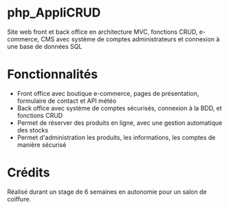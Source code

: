 # php_AppliCRUD
Site web front et back office en architecture MVC, fonctions CRUD, e-commerce, CMS avec système de comptes administrateurs et connexion à une base de données SQL

# Fonctionnalités
<ul>
  <li>Front office avec boutique e-commerce, pages de présentation, formulaire de contact et API météo</li>
  <li>Back office avec système de comptes sécurisés, connexion à la BDD, et fonctions CRUD</li>
  <li>Permet de réserver des produits en ligne, avec une gestion automatique des stocks</li>
  <li>Permet d'administration les produits, les informations, les comptes de manière sécurisé</li>
</ul>

# Crédits
Réalisé durant un stage de 6 semaines en autonomie pour un salon de coiffure. 
